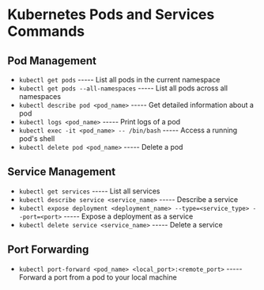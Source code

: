 # Kubernetes Pods and Services Commands

## Pod Management
- `kubectl get pods`          ----- List all pods in the current namespace
- `kubectl get pods --all-namespaces` ----- List all pods across all namespaces
- `kubectl describe pod <pod_name>` ----- Get detailed information about a pod
- `kubectl logs <pod_name>`   ----- Print logs of a pod
- `kubectl exec -it <pod_name> -- /bin/bash` ----- Access a running pod's shell
- `kubectl delete pod <pod_name>` ----- Delete a pod

## Service Management
- `kubectl get services`      ----- List all services
- `kubectl describe service <service_name>` ----- Describe a service
- `kubectl expose deployment <deployment_name> --type=<service_type> --port=<port>` ----- Expose a deployment as a service
- `kubectl delete service <service_name>` ----- Delete a service

## Port Forwarding
- `kubectl port-forward <pod_name> <local_port>:<remote_port>` ----- Forward a port from a pod to your local machine
